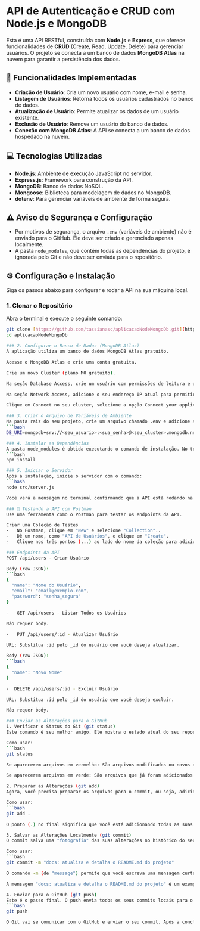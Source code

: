 # API de Autenticação e CRUD com Node.js e MongoDB

Esta é uma API RESTful, construída com **Node.js** e **Express**, que oferece funcionalidades de **CRUD** (Create, Read, Update, Delete) para gerenciar usuários. O projeto se conecta a um banco de dados **MongoDB Atlas** na nuvem para garantir a persistência dos dados.

## 🚀 Funcionalidades Implementadas

-   **Criação de Usuário**: Cria um novo usuário com nome, e-mail e senha.
-   **Listagem de Usuários**: Retorna todos os usuários cadastrados no banco de dados.
-   **Atualização de Usuário**: Permite atualizar os dados de um usuário existente.
-   **Exclusão de Usuário**: Remove um usuário do banco de dados.
-   **Conexão com MongoDB Atlas**: A API se conecta a um banco de dados hospedado na nuvem.

## 💻 Tecnologias Utilizadas

-   **Node.js**: Ambiente de execução JavaScript no servidor.
-   **Express.js**: Framework para construção da API.
-   **MongoDB**: Banco de dados NoSQL.
-   **Mongoose**: Biblioteca para modelagem de dados no MongoDB.
-   **dotenv**: Para gerenciar variáveis de ambiente de forma segura.

## ⚠️ Aviso de Segurança e Configuração

-   Por motivos de segurança, o arquivo `.env` (variáveis de ambiente) não é enviado para o GitHub. Ele deve ser criado e gerenciado apenas localmente.
-   A pasta `node_modules`, que contém todas as dependências do projeto, é ignorada pelo Git e não deve ser enviada para o repositório.

## ⚙️ Configuração e Instalação

Siga os passos abaixo para configurar e rodar a API na sua máquina local.

### 1. Clonar o Repositório

Abra o terminal e execute o seguinte comando:

```bash
git clone [https://github.com/tassianasc/aplicacaoNodeMongoDb.git](https://github.com/tassianasc/aplicacaoNodeMongoDb.git)
cd aplicacaoNodeMongoDb

### 2. Configurar o Banco de Dados (MongoDB Atlas)
A aplicação utiliza um banco de dados MongoDB Atlas gratuito.

Acesse o MongoDB Atlas e crie uma conta gratuita.

Crie um novo Cluster (plano M0 gratuito).

Na seção Database Access, crie um usuário com permissões de leitura e escrita. Anote o nome de usuário e a senha.

Na seção Network Access, adicione o seu endereço IP atual para permitir a conexão.

Clique em Connect no seu cluster, selecione a opção Connect your application e copie a string de conexão.

### 3. Criar o Arquivo de Variáveis de Ambiente
Na pasta raiz do seu projeto, crie um arquivo chamado .env e adicione a string de conexão que você copiou, substituindo o nome de usuário e a senha. Você também pode definir um nome para o seu banco de dados na URL.
```bash
DB_URI=mongodb+srv://<seu_usuario>:<sua_senha>@<seu_cluster>.mongodb.net/aplicacaoNodeMongoDb?retryWrites=true&w=majority

### 4. Instalar as Dependências
A pasta node_modules é obtida executando o comando de instalação. No terminal, execute:
```bash
npm install

### 5. Iniciar o Servidor
Após a instalação, inicie o servidor com o comando:
```bash
node src/server.js

Você verá a mensagem no terminal confirmando que a API está rodando na porta 3000 e conectada ao banco de dados.

### 🧪 Testando a API com Postman
Use uma ferramenta como o Postman para testar os endpoints da API.

Criar uma Coleção de Testes
-   No Postman, clique em "New" e selecione "Collection"..
-   Dê um nome, como "API de Usuários", e clique em "Create".
-   Clique nos três pontos (...) ao lado do nome da coleção para adicionar suas requisições.

### Endpoints da API
POST /api/users - Criar Usuário

Body (raw JSON):
```bash
{
  "name": "Nome do Usuário",
  "email": "email@exemplo.com",
  "password": "senha_segura"
}

-   GET /api/users - Listar Todos os Usuários

Não requer body.

-   PUT /api/users/:id - Atualizar Usuário

URL: Substitua :id pelo _id do usuário que você deseja atualizar.

Body (raw JSON):
```bash
{
  "name": "Novo Nome"
}

-  DELETE /api/users/:id - Excluir Usuário

URL: Substitua :id pelo _id do usuário que você deseja excluir.

Não requer body.

### Enviar as Alterações para o GitHub
1. Verificar o Status do Git (git status)
Este comando é seu melhor amigo. Ele mostra o estado atual do seu repositório local e te informa quais arquivos foram modificados, quais estão prontos para o próximo commit (staged) e quais ainda não estão sendo rastreados.

Como usar:
```bash
git status

Se aparecerem arquivos em vermelho: São arquivos modificados ou novos que ainda não foram preparados para o commit.

Se aparecerem arquivos em verde: São arquivos que já foram adicionados ao "staging area" e estão prontos para o commit.

2. Preparar as Alterações (git add)
Agora, você precisa preparar os arquivos para o commit, ou seja, adicioná-los à área de "staging".

Como usar:
```bash
git add .

O ponto (.) no final significa que você está adicionando todas as suas alterações (novos arquivos e modificações nos existentes) ao "staging area". Após este comando, se você rodar um git status novamente, verá seus arquivos na cor verde, indicando que estão prontos para o commit.

3. Salvar as Alterações Localmente (git commit)
O commit salva uma "fotografia" das suas alterações no histórico do seu repositório local. É como um ponto de salvamento.

Como usar:
```bash
git commit -m "docs: atualiza e detalha o README.md do projeto"

O comando -m (de "message") permite que você escreva uma mensagem curta e descritiva sobre o que você mudou.

A mensagem "docs: atualiza e detalha o README.md do projeto" é um exemplo de boa prática, usando um prefixo (docs para documentação) para classificar o tipo de alteração.

4. Enviar para o GitHub (git push)
Este é o passo final. O push envia todos os seus commits locais para o seu repositório remoto no GitHub, tornando as alterações públicas.
```bash
git push

O Git vai se comunicar com o GitHub e enviar o seu commit. Após a conclusão, se você visitar a página do seu repositório no GitHub, verá o seu novo README.md atualizado e todas as outras mudanças que você fez.